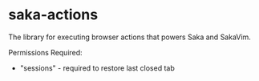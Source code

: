 # saka-actions

The library for executing browser actions that powers Saka and SakaVim.

Permissions Required:

* "sessions" - required to restore last closed tab